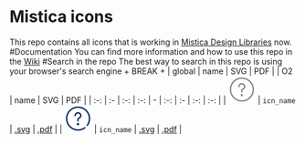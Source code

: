 # Mistica icons
This repo contains all icons that is working in [Mistica Design Libraries](https://github.com/Telefonica/mistica-design-libraries) now.
#Documentation
You can find more information and how to use this repo in the [Wiki](https://github.com/Telefonica/mistica-icons/wiki)
#Search in the repo
The best way to search in this repo is using your browser's search engine + BREAK + | global | name | SVG | PDF | | O2 | name | SVG | PDF |
| :-: | :- | :-: | :-: | - | :-: | :- | :-: | :-: |
| ![icn_name](icn_export/Global/icn_name.svg) | `icn_name`  |  [.svg](icn_export/Global/icn_name.svg) | [.pdf](icn_export/Global/icn_name.pdf) |  | ![icn_name](icn_export/O2/icn_name.svg) | `icn_name`  |  [.svg](icn_export/O2/icn_name.svg) | [.pdf](icn_export/O2/icn_name.pdf) |  
